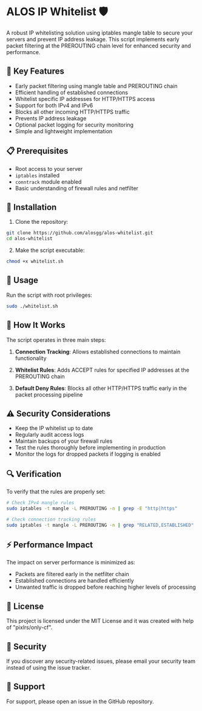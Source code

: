 # ALOS IP Whitelist 🛡️

A robust IP whitelisting solution using iptables mangle table to secure your servers and prevent IP address leakage. This script implements early packet filtering at the PREROUTING chain level for enhanced security and performance.

## 🔑 Key Features

- Early packet filtering using mangle table and PREROUTING chain
- Efficient handling of established connections
- Whitelist specific IP addresses for HTTP/HTTPS access
- Support for both IPv4 and IPv6
- Blocks all other incoming HTTP/HTTPS traffic
- Prevents IP address leakage
- Optional packet logging for security monitoring
- Simple and lightweight implementation

## 📋 Prerequisites

- Root access to your server
- `iptables` installed
- `conntrack` module enabled
- Basic understanding of firewall rules and netfilter

## 🚀 Installation

1. Clone the repository:
```bash
git clone https://github.com/alosgg/alos-whitelist.git
cd alos-whitelist
```

2. Make the script executable:
```bash
chmod +x whitelist.sh
```

## 🔧 Usage

Run the script with root privileges:
```bash
sudo ./whitelist.sh
```

## 📝 How It Works

The script operates in three main steps:

1. **Connection Tracking**: Allows established connections to maintain functionality

2. **Whitelist Rules**: Adds ACCEPT rules for specified IP addresses at the PREROUTING chain

3. **Default Deny Rules**: Blocks all other HTTP/HTTPS traffic early in the packet processing pipeline

## ⚠️ Security Considerations

- Keep the IP whitelist up to date
- Regularly audit access logs
- Maintain backups of your firewall rules
- Test the rules thoroughly before implementing in production
- Monitor the logs for dropped packets if logging is enabled

## 🔍 Verification

To verify that the rules are properly set:

```bash
# Check IPv4 mangle rules
sudo iptables -t mangle -L PREROUTING -n | grep -E "http|https"

# Check connection tracking rules
sudo iptables -t mangle -L PREROUTING -n | grep "RELATED,ESTABLISHED"
```

## ⚡ Performance Impact

The impact on server performance is minimized as:
- Packets are filtered early in the netfilter chain
- Established connections are handled efficiently
- Unwanted traffic is dropped before reaching higher levels of processing

## 📄 License

This project is licensed under the MIT License and it was created with help of "pixlrs/only-cf".

## 🔐 Security

If you discover any security-related issues, please email your security team instead of using the issue tracker.

## 💬 Support

For support, please open an issue in the GitHub repository.